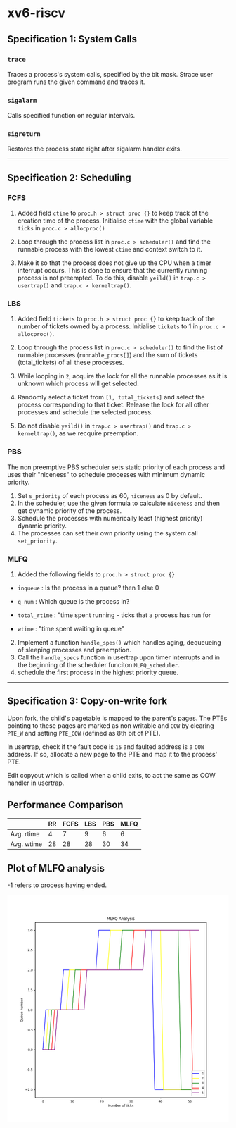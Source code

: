 # xv6-riscv

## Specification 1: System Calls

### `trace`

Traces a process's system calls, specified by the bit mask.
Strace user program runs the given command and traces it.

### `sigalarm`

Calls specified function on regular intervals.

### `sigreturn`

Restores the process state right after sigalarm handler exits.

***

## Specification 2: Scheduling

### FCFS

1. Added field `ctime` to `proc.h > struct proc {}` to keep track of the creation time of the process. Initialise `ctime` with the global variable `ticks` in `proc.c > allocproc()`

2. Loop through the process list in `proc.c > scheduler()` and find the runnable process with the lowest `ctime` and context switch to it.

3. Make it so that the process does not give up the CPU when a timer interrupt occurs. This is done to ensure that the currently running process is not preempted. To do this, disable `yeild()` in `trap.c > usertrap()` and `trap.c > kerneltrap()`.

### LBS

1. Added field `tickets` to `proc.h > struct proc {}` to keep track of the number of tickets owned by a process. Initialise `tickets` to 1 in `proc.c > allocproc()`.

2. Loop through the process list in `proc.c > scheduler()` to find the list of runnable processes (`runnable_procs[]`) and the sum of tickets (total_tickets) of all these processes.

3. While looping in `2`, acquire the lock for all the runnable processes as it is unknown which process will get selected.

4. Randomly select a ticket from `[1, total_tickets]` and select the process corresponding to that ticket. Release the lock for all other processes and schedule the selected process.

5. Do not disable `yeild()` in `trap.c > usertrap()` and `trap.c > kerneltrap()`, as we recquire preemption.

### PBS

The non preemptive PBS scheduler sets static priority of each process and uses their "niceness" to schedule processes with minimum dynamic priority.

1. Set `s_priority` of each process as 60, `niceness` as 0 by default.
2. In the scheduler, use the given formula to calculate `niceness` and then get dynamic priority of the process.
3. Schedule the processes with numerically least (highest priority) dynamic priority.
4. The processes can set their own priority using the system call `set_priority`.

### MLFQ

1. Added the following fields to `proc.h > struct proc {}`

- `inqueue` : Is the process in a queue? then 1 else 0

- `q_num` : Which queue is the process in?

- `total_rtime` : "time spent running - ticks that a process has run for

- `wtime` : "time spent waiting in queue"

2. Implement a function `handle_spes()` which handles aging, dequeueing of sleeping processes and preemption.
3. Call the `handle_specs` function in usertrap upon timer interrupts and in the beginning of the scheduler funciton `MLFQ_scheduler`.
4. schedule the first process in the highest priority queue.

***

## Specification 3: Copy-on-write fork

Upon fork, the child's pagetable is mapped to the parent's pages. The PTEs pointing to these pages are marked as non writable and `COW` by clearing `PTE_W` and setting `PTE_COW` (defined as 8th bit of PTE).

In usertrap, check if the fault code is `15` and faulted address is a `COW` address. If so, allocate a new page to the PTE and map it to the process' PTE.

Edit copyout which is called when a child exits, to act the same as COW handler in usertrap.

## Performance Comparison

|            | RR | FCFS | LBS | PBS | MLFQ |
|     --     | -- |  --  |  -  |  -  |  -  |
| Avg. rtime |  4  |  7   |   9  |  6   |  6  |
| Avg. wtime |  28  |   28   |  28   |  30   |  34  |

## Plot of MLFQ analysis

-1 refers to process having ended.

![ plot of queues of processes](plot.png "queue nnumbers of processes")
